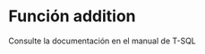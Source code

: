 ﻿---
FunctionName: "addition"
FunctionType: "Crono"
Autogenerated: true
---

# Función  addition

Consulte la documentación en el manual de T-SQL
